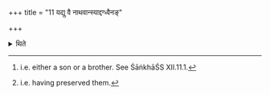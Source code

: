 +++
title = "11 यद्यु वै नाथवान्स्याद्दग्ध्वैनङ्"

+++

<details><summary>थिते</summary>

11. If the (dead person) is one who has a supporter[^1] then having burnt (his body), tied up the bones in the black-antelops's hide, and kept down,[^2] then having consecrated him who is the nearer (relative of him) in his place, the sacrificers should sit for the sacrificial performance (i.e. continue it).  

[^1]: i.e. either a son or a brother. See ŚāṅkhāŚS XII.11.1.  

[^2]: i.e. having preserved them.  

</details>
